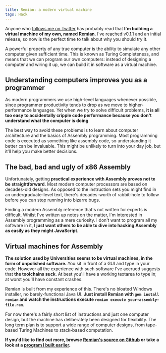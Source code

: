 ```yaml
---
title: Remian: a modern virtual machine
tags: Hack
---
```

Anyone who [follows me on Twitter](https://twitter.com/46Bit) has probably read that **I'm building a virtual machine of my own, named [Remian](https://github.com/46Bit/remian)**. I've reached v0.1.1 and an initial release, so now is the perfect time to talk about why you should try it.
<!--more-->

A powerful property of any true computer is the ability to simulate any other computer given sufficient time. This is known as Turing Completeness, and means that we can program our own computers: instead of designing a computer and wiring it up, we can build it in software as a virtual machine.

## Understanding computers improves you as a programmer
As modern programmers we use high-level languages whenever possible, since programmer productivity tends to drop as we move to higher-performance languages. Yet when we try to solve difficult problems, **it is all too easy to accidentally cripple code performance because you don't understand what the computer is doing**.

The best way to avoid these problems is to learn about computer architecture and the basics of Assembly programming. Most programming code is executed as something like assembly code, so understanding it better can be invaluable. This might be unlikely to turn into your day job, but it'll help you make better decisions.

## The bad, bad and ugly of x86 Assembly
Unfortunately, getting **practical experience with Assembly proves not to be straightforward**. Most modern computer processors are based on decades-old designs. As opposed to the instruction sets you might find in an undergraduate-level text, there's decades-worth of rabbit-hole to follow before you can stop running into bizarre bugs.

Finding a modern Assembly reference that's not written for experts is difficult. Whilst I've written up notes on the matter, I'm interested in Assembly programming as a mere curiosity. I don't want to program all my software in it, **I just want others to be able to dive into hacking Assembly as easily as they might JavaScript**.

## Virtual machines for Assembly
**The solution used by Universities seems to be virtual machines, in the form of unpolished software.**.You sit in front of a GUI and type in your code. However all the experience with such software I've accrued suggests that **the toolchains suck**. At best you'll have a working textarea to type in; at worst you'll have constant crashes.

Remian is built from my experience of this. There's no bloated Windows installer, no barely-functional Java UI. **Just install Remian with `gem install remian` and watch the instructions execute `remian execute your-assembly-file.rem`**.

For now there's a fairly short list of instructions and just one computer design, but the machine has deliberately been designed for flexibility. The long term plan is to support a wide range of computer designs, from tape-based Turing Machines to stack-based computation.

**If you'd like to find out more, browse [Remian's source on Github](https://github.com/46Bit/remian) or take a look at a [program I built earlier](https://github.com/46Bit/remian/blob/develop/examples/multiply.rem).**
